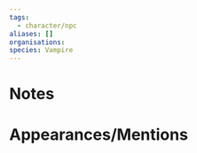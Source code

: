 ```yaml
---
tags:
  - character/npc
aliases: []
organisations: 
species: Vampire
---
```


# Notes

# Appearances/Mentions

